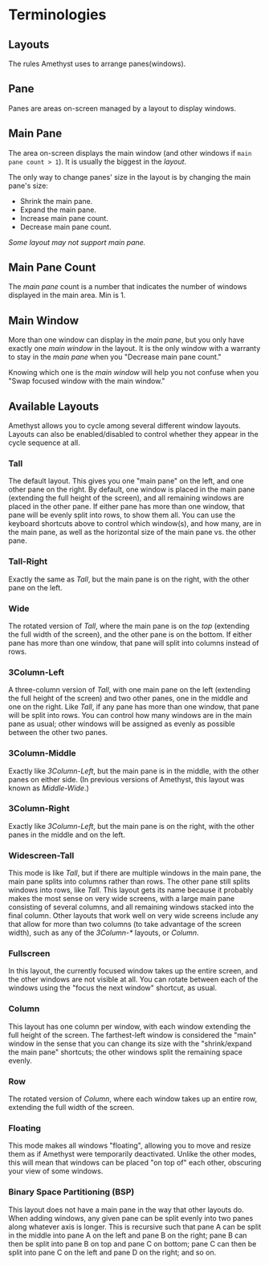 
# Terminologies

## Layouts

The rules Amethyst uses to arrange panes(windows).

## Pane

Panes are areas on-screen managed by a layout to display windows.

## Main Pane

The area on-screen displays the main window (and other windows if `main pane count > 1`). It is usually the biggest in the _layout_.

The only way to change panes' size in the layout is by changing the main pane's size:

- Shrink the main pane.
- Expand the main pane.
- Increase main pane count.
- Decrease main pane count.

_Some layout may not support main pane._

## Main Pane Count

The _main pane_ count is a number that indicates the number of windows displayed in the main area. Min is 1.

## Main Window

More than one window can display in the _main pane_, but you only have exactly one _main window_ in the layout. It is the only window with a warranty to stay in the _main pane_ when you "Decrease main pane count."

Knowing which one is the _main window_ will help you not confuse when you "Swap focused window with the main window."

## Available Layouts

Amethyst allows you to cycle among several different window layouts. Layouts can also be enabled/disabled to control whether they appear in the cycle sequence at all.

### Tall

The default layout. This gives you one "main pane" on the left, and one other pane on the right. By default, one window is placed in the main pane (extending the full height of the screen), and all remaining windows are placed in the other pane. If either pane has more than one window, that pane will be evenly split into rows, to show them all. You can use the keyboard shortcuts above to control which window(s), and how many, are in the main pane, as well as the horizontal size of the main pane vs. the other pane.

### Tall-Right

Exactly the same as _Tall_, but the main pane is on the right, with the other pane on the left.

### Wide

The rotated version of _Tall_, where the main pane is on the _top_ (extending the full width of the screen), and the other pane is on the bottom. If either pane has more than one window, that pane will split into columns instead of rows.

### 3Column-Left

A three-column version of _Tall_, with one main pane on the left (extending the full height of the screen) and two other panes, one in the middle and one on the right. Like _Tall_, if any pane has more than one window, that pane will be split into rows. You can control how many windows are in the main pane as usual; other windows will be assigned as evenly as possible between the other two panes.

### 3Column-Middle

Exactly like _3Column-Left_, but the main pane is in the middle, with the other panes on either side. (In previous versions of Amethyst, this layout was known as _Middle-Wide_.)

### 3Column-Right

Exactly like _3Column-Left_, but the main pane is on the right, with the other panes in the middle and on the left.

### Widescreen-Tall

This mode is like _Tall_, but if there are multiple windows in the main pane, the main pane splits into columns rather than rows. The other pane still splits windows into rows, like _Tall_. This layout gets its name because it probably makes the most sense on very wide screens, with a large main pane consisting of several columns, and all remaining windows stacked into the final column. Other layouts that work well on very wide screens include any that allow for more than two columns (to take advantage of the screen width), such as any of the _3Column-*_ layouts, or _Column_.

### Fullscreen

In this layout, the currently focused window takes up the entire screen, and the other windows are not visible at all. You can rotate between each of the windows using the "focus the next window" shortcut, as usual.

### Column

This layout has one column per window, with each window extending the full height of the screen. The farthest-left window is considered the "main" window in the sense that you can change its size with the "shrink/expand the main pane" shortcuts; the other windows split the remaining space evenly.

### Row

The rotated version of _Column_, where each window takes up an entire row, extending the full width of the screen.

### Floating

This mode makes all windows "floating", allowing you to move and resize them as if Amethyst were temporarily deactivated. Unlike the other modes, this will mean that windows can be placed "on top of" each other, obscuring your view of some windows.

### Binary Space Partitioning (BSP)

This layout does not have a main pane in the way that other layouts do. When adding windows, any given pane can be split evenly into two panes along whatever axis is longer. This is recursive such that pane A can be split in the middle into pane A on the left and pane B on the right; pane B can then be split into pane B on top and pane C on bottom; pane C can then be split into pane C on the left and pane D on the right; and so on.
